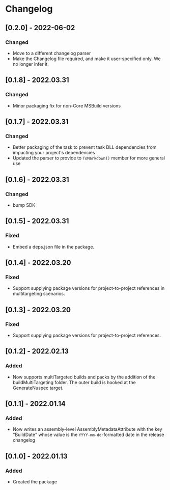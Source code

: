 
# Changelog

## [0.2.0] - 2022-06-02

### Changed

- Move to a different changelog parser
- Make the Changelog file required, and make it user-specified only. We no longer infer it.

## [0.1.8] - 2022.03.31

### Changed

* Minor packaging fix for non-Core MSBuild versions

## [0.1.7] - 2022.03.31

### Changed

* Better packaging of the task to prevent task DLL dependencies from impacting your project's dependencies
* Updated the parser to provide to `ToMarkdown()` member for more general use

## [0.1.6] - 2022.03.31

### Changed

- bump SDK

## [0.1.5] - 2022.03.31

### Fixed

- Embed a deps.json file in the package.

## [0.1.4] - 2022.03.20

### Fixed

- Support supplying package versions for project-to-project references in multitargeting scenarios.


## [0.1.3] - 2022.03.20

### Fixed

- Support supplying package versions for project-to-project references.

## [0.1.2] - 2022.02.13

### Added

- Now supports multiTargeted builds and packs by the addition of the buildMultiTargeting folder. The outer build is hooked at the GenerateNuspec target.

## [0.1.1] - 2022.01.14

### Added

- Now writes an assembly-level AssemblyMetadataAttribute with the key "BuildDate" whose
value is the `YYYY-mm-dd`-formatted date in the release changelog

## [0.1.0] - 2022.01.13

### Added

- Created the package
